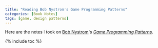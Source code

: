 ```yaml
---
title: "Reading Bob Nystrom's Game Programming Patterns"
categories: [Book Notes]
tags: [game, design patterns]
---
```


Here are the notes I took on [Bob Nystrom](http://journal.stuffwithstuff.com/)'s [*Game Programming Patterns*](https://gameprogrammingpatterns.com/).

{% include toc %}